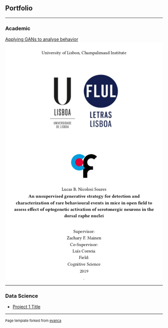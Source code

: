 ## Portfolio

---

### Academic

[Applying GANs to analyse behavior](/pdf/Thesis_final_Version.pdf)
<img src="/images/thesis.png?raw=true" style = "width: 200; height: auto"/>


---

### Data Science

- [Project 1 Title](http://example.com/)

---
<p style="font-size:11px">Page template forked from <a href="https://github.com/evanca/quick-portfolio">evanca</a></p>
<!-- Remove above link if you don't want to attibute -->

